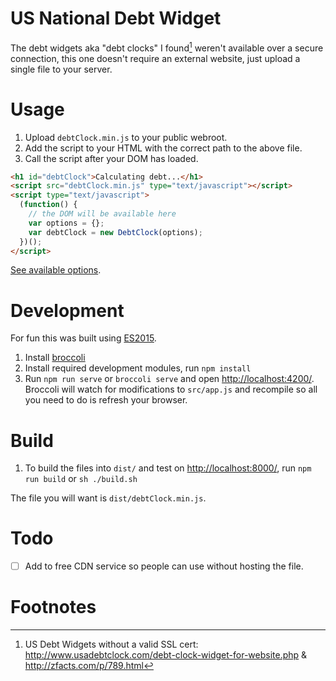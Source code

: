 # US National Debt Widget

The debt widgets aka "debt clocks" I found[^1] weren't available over a secure connection, this one doesn't require an external website, just upload a single file to your server.

# Usage

1. Upload `debtClock.min.js` to your public webroot.
2. Add the script to your HTML with the correct path to the above file.
3. Call the script after your DOM has loaded.

````html
<h1 id="debtClock">Calculating debt...</h1>
<script src="debtClock.min.js" type="text/javascript"></script>
<script type="text/javascript">
  (function() {
    // the DOM will be available here
    var options = {};
    var debtClock = new DebtClock(options);
  })();
</script>
````

[See available options](https://github.com/shennyg/us-national-debt-widget/blob/master/src/app.js#L27).

# Development

For fun this was built using [ES2015](https://babeljs.io/).

1. Install [broccoli](https://github.com/broccolijs/broccoli)
2. Install required development modules, run `npm install`
3. Run `npm run serve` or `broccoli serve` and open [http://localhost:4200/](http://localhost:4200/). Broccoli will watch for modifications to `src/app.js` and recompile so all you need to do is refresh your browser.

# Build

1. To build the files into `dist/` and test on [http://localhost:8000/](http://localhost:8000/), run `npm run build` or `sh ./build.sh`

The file you will want is `dist/debtClock.min.js`.

# Todo

- [ ] Add to free CDN service so people can use without hosting the file.

# Footnotes

[^1]: US Debt Widgets without a valid SSL cert: http://www.usadebtclock.com/debt-clock-widget-for-website.php & http://zfacts.com/p/789.html
